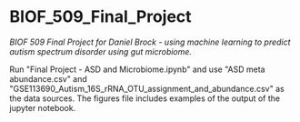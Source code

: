 # BIOF_509_Final_Project
*BIOF 509 Final Project for Daniel Brock - using machine learning to predict autism spectrum disorder using gut microbiome.*

Run "Final Project - ASD and Microbiome.ipynb" and use "ASD meta abundance.csv" and "GSE113690_Autism_16S_rRNA_OTU_assignment_and_abundance.csv" as the data sources. 
The figures file includes examples of the output of the jupyter notebook. 
